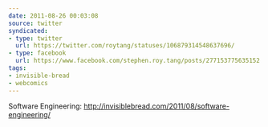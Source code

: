 ```yaml
---
date: 2011-08-26 00:03:08
source: twitter
syndicated:
- type: twitter
  url: https://twitter.com/roytang/statuses/106879314548637696/
- type: facebook
  url: https://www.facebook.com/stephen.roy.tang/posts/277153775635152
tags:
- invisible-bread
- webcomics
---
```


Software Engineering: http://invisiblebread.com/2011/08/software-engineering/